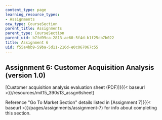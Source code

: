 ```yaml
---
content_type: page
learning_resource_types:
- Assignments
ocw_type: CourseSection
parent_title: Assignments
parent_type: CourseSection
parent_uid: b7fd99ca-2813-ae60-5f4d-b1f25cb7b022
title: Assignment 6
uid: f55a4bb9-59ba-5d11-216d-e0c067067c55
---
```


Assignment 6: Customer Acquisition Analysis (version 1.0)
---------------------------------------------------------

[Customer acquisition analysis evaluation sheet (PDF)]({{< baseurl >}}/resources/mit15_390s13_assgn6sheet)

Reference "Go To Market Section" details listed in [Assignment 7]({{< baseurl >}}/pages/assignments/assignment-7)  for info about completing this section.